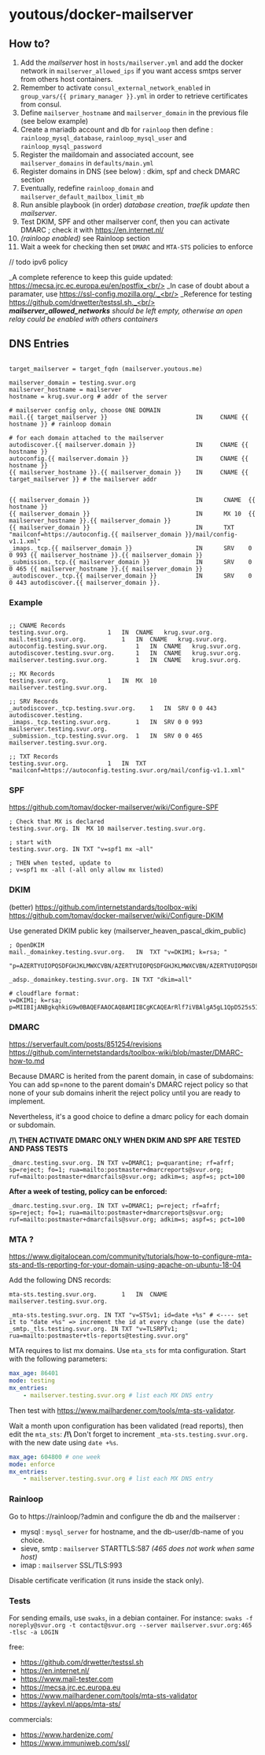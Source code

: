 # youtous/docker-mailserver

## How to?

1. Add the *mailserver* host in `hosts/mailserver.yml` and add the docker network in `mailserver_allowed_ips` if you want access smtps server from others host containers.
2. Remember to activate `consul_external_network_enabled` in `group_vars/{{ primary_manager }}.yml` in order to retrieve certificates from consul.
3. Define `mailserver_hostname` and `mailserver_domain` in the previous file (see below example)
4. Create a mariadb account and db for `rainloop` then define : `rainloop_mysql_database`, `rainloop_mysql_user` and `rainloop_mysql_password` 
5. Register the maildomain and associated account, see `mailserver_domains` in `defaults/main.yml`
6. Register domains in DNS (see below) : dkim, spf and check DMARC section
7. Eventually, redefine `rainloop_domain` and `mailserver_default_mailbox_limit_mb`
8. Run ansible playbook (in order) *database creation*, *traefik update* then *mailserver*.
9. Test DKIM, SPF and other mailserver conf, then you can activate DMARC ; check it with https://en.internet.nl/
10. _(rainloop enabled)_ see Rainloop section
11. Wait a week for checking then set `DMARC` and `MTA-STS` policies to enforce

// todo ipv6 policy

_A complete reference to keep this guide updated: https://mecsa.jrc.ec.europa.eu/en/postfix_<br/>
_In case of doubt about a paramater, use https://ssl-config.mozilla.org/._<br/>
_Reference for testing https://github.com/drwetter/testssl.sh._<br/>
_**mailserver_allowed_networks** should be left empty, otherwise an open relay could be enabled with others containers_<br/>
## DNS Entries

```text

target_mailserver = target_fqdn (mailserver.youtous.me)

mailserver_domain = testing.svur.org
mailserver_hostname = mailserver
hostname = krug.svur.org # addr of the server

# mailserver config only, choose ONE DOMAIN
mail.{{ target_mailserver }}                         IN     CNAME {{ hostname }} # rainloop domain

# for each domain attached to the mailserver
autodiscover.{{ mailserver.domain }}                 IN     CNAME {{ hostname }}
autoconfig.{{ mailserver.domain }}                   IN     CNAME {{ hostname }}
{{ mailserver_hostname }}.{{ mailserver_domain }}    IN     CNAME {{ target_mailserver }} # the mailserver addr


{{ mailserver_domain }}                              IN      CNAME  {{ hostname }}
{{ mailserver_domain }}                              IN      MX 10  {{ mailserver_hostname }}.{{ mailserver_domain }}
{{ mailserver_domain }}                              IN      TXT    "mailconf=https://autoconfig.{{ mailserver_domain }}/mail/config-v1.1.xml"
_imaps._tcp.{{ mailserver_domain }}                  IN      SRV    0 0 993 {{ mailserver_hostname }}.{{ mailserver_domain }}
_submission._tcp.{{ mailserver_domain }}             IN      SRV    0 0 465 {{ mailserver_hostname }}.{{ mailserver_domain }}
_autodiscover._tcp.{{ mailserver_domain }}           IN      SRV    0 0 443 autodiscover.{{ mailserver_domain }}.
```

### Example 
```text

;; CNAME Records
testing.svur.org.			1	IN	CNAME	krug.svur.org.
mail.testing.svur.org.			1	IN	CNAME	krug.svur.org.
autoconfig.testing.svur.org.		1	IN	CNAME	krug.svur.org.
autodiscover.testing.svur.org.		1	IN	CNAME	krug.svur.org.
mailserver.testing.svur.org.		1	IN	CNAME	krug.svur.org.

;; MX Records
testing.svur.org.			1	IN	MX	10 mailserver.testing.svur.org.

;; SRV Records
_autodiscover._tcp.testing.svur.org.	1	IN	SRV	0 0 443 autodiscover.testing.
_imaps._tcp.testing.svur.org.		1	IN	SRV	0 0 993 mailserver.testing.svur.org.
_submission._tcp.testing.svur.org.	1	IN	SRV	0 0 465 mailserver.testing.svur.org.

;; TXT Records
testing.svur.org.			1	IN	TXT	"mailconf=https://autoconfig.testing.svur.org/mail/config-v1.1.xml"
```

### SPF
https://github.com/tomav/docker-mailserver/wiki/Configure-SPF

```text
; Check that MX is declared
testing.svur.org. IN  MX 10 mailserver.testing.svur.org.

; start with 
testing.svur.org. IN TXT "v=spf1 mx ~all" 

; THEN when tested, update to
; v=spf1 mx -all (-all only allow mx listed)
```

### DKIM
(better) https://github.com/internetstandards/toolbox-wiki
https://github.com/tomav/docker-mailserver/wiki/Configure-DKIM

Use generated DKIM public key (mailserver_heaven_pascal_dkim_public)

```text
; OpenDKIM
mail._domainkey.testing.svur.org.	IN	TXT	"v=DKIM1; k=rsa; "
	  "p=AZERTYUIOPQSDFGHJKLMWXCVBN/AZERTYUIOPQSDFGHJKLMWXCVBN/AZERTYUIOPQSDFGHJKLMWXCVBN/AZERTYUIOPQSDFGHJKLMWXCVBN/AZERTYUIOPQSDFGHJKLMWXCVBN/AZERTYUIOPQSDFGHJKLMWXCVBN/AZERTYUIOPQSDFGHJKLMWXCVBN/AZERTYUIOPQSDFGHJKLMWXCVBN" 

_adsp._domainkey.testing.svur.org. IN TXT "dkim=all"
```

```text
# cloudflare format:
v=DKIM1; k=rsa; 
p=MIIBIjANBgkqhkiG9w0BAQEFAAOCAQ8AMIIBCgKCAQEArRlf7iVBAlgA5gL1QpD525s5IIwrg3hSTtuC9exziZAV3tNSi4QnuZoIPsAepyJikSBElkRwLxoG5a1XBzrg0p7K2bE0DHNXBPccV/Xg2/PDXLHicnMvItNOCn3TXI0cYLZh7bGeHL4pDggxgQIFmgx4RF1fxhHA+Sh+Cz34mXsGWZoAWPBb3xZnB7+PJNQ8ZIFs622DNWVk00EGY9ZnbPn5fiEU8IFRHsCAuKALgvkyxlqpAQ+NNEgAfFaBYZrbJDPLgBILvP++m+FqITZiJVcQ7ayl1CL8+sMv69uAsxfjNRRj26UE+nxPU9DOUWAn72M+r42J+QPird+DXKRFZQIDAQAB
```

### DMARC
https://serverfault.com/posts/851254/revisions
https://github.com/internetstandards/toolbox-wiki/blob/master/DMARC-how-to.md

Because DMARC is herited from the parent domain, in case of subdomains: 
You can add sp=none to the parent domain's DMARC reject policy so that none of your sub domains inherit the reject policy until you are ready to implement. 

Nevertheless, it's a good choice to define a dmarc policy for each domain or subdomain.

**/!\ THEN ACTIVATE DMARC ONLY WHEN DKIM AND SPF ARE TESTED AND PASS TESTS**
 
```text
_dmarc.testing.svur.org. IN TXT v=DMARC1; p=quarantine; rf=afrf; sp=reject; fo=1; rua=mailto:postmaster+dmarcreports@svur.org;  ruf=mailto:postmaster+dmarcfails@svur.org; adkim=s; aspf=s; pct=100
```

**After a week of testing, policy can be enforced:**
 
```text
_dmarc.testing.svur.org. IN TXT v=DMARC1; p=reject; rf=afrf; sp=reject; fo=1; rua=mailto:postmaster+dmarcreports@svur.org;  ruf=mailto:postmaster+dmarcfails@svur.org; adkim=s; aspf=s; pct=100
```

### MTA ?
https://www.digitalocean.com/community/tutorials/how-to-configure-mta-sts-and-tls-reporting-for-your-domain-using-apache-on-ubuntu-18-04

Add the following DNS records:
```text
mta-sts.testing.svur.org.		1	IN	CNAME	mailserver.testing.svur.org.

_mta-sts.testing.svur.org. IN TXT "v=STSv1; id=date +%s" # <---- set it to "date +%s" => increment the id at every change (use the date)
_smtp._tls.testing.svur.org. IN TXT "v=TLSRPTv1; rua=mailto:postmaster+tls-reports@testing.svur.org"
```

MTA requires to list mx domains. Use `mta_sts` for mta configuration.
Start with the following parameters:

```yaml
max_age: 86401
mode: testing 
mx_entries:
    - mailserver.testing.svur.org # list each MX DNS entry
```

Then test with https://www.mailhardener.com/tools/mta-sts-validator.

Wait a month upon configuration has been validated (read reports), then edit the `mta_sts`:
**/!\\** Don't forget to increment `_mta-sts.testing.svur.org.` with the new date using `date +%s`.
```yaml
max_age: 604800 # one week
mode: enforce 
mx_entries:
    - mailserver.testing.svur.org # list each MX DNS entry
```

### Rainloop
Go to https://rainloop/?admin and configure the db and the mailserver :

 - mysql : `mysql_server` for hostname, and the db-user/db-name of you choice.
 - sieve, smtp : `mailserver` STARTTLS:587 _(465 does not work when same host)_
 - imap : `mailserver` SSL/TLS:993
 
Disable certificate verification (it runs inside the stack only).

### Tests

For sending emails, use `swaks`, in a debian container.
For instance: `swaks -f noreply@svur.org -t contact@svur.org --server mailserver.svur.org:465 -tlsc -a LOGIN`

free:
- https://github.com/drwetter/testssl.sh
- https://en.internet.nl/
- https://www.mail-tester.com
- https://mecsa.jrc.ec.europa.eu
- https://www.mailhardener.com/tools/mta-sts-validator
- https://aykevl.nl/apps/mta-sts/

commercials:
- https://www.hardenize.com/
- https://www.immuniweb.com/ssl/